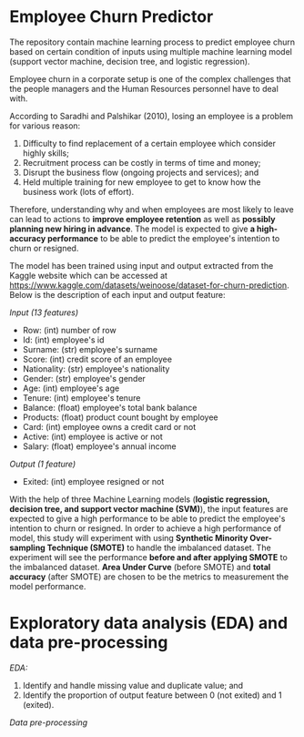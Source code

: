 # Employee Churn Predictor

The repository contain machine learning process to predict employee churn based on certain condition of inputs using multiple machine learning model (support vector machine, decision tree, and logistic regression).

Employee churn in a corporate setup is one of the complex challenges that the people managers and the Human Resources personnel have to deal with. 

According to Saradhi and Palshikar (2010), losing an employee is a problem for various reason:

1. Difficulty to find replacement of a certain employee which consider highly skills;
2. Recruitment process can be costly in terms of time and money;
3. Disrupt the business flow (ongoing projects and services); and
4. Held multiple training for new employee to get to know how the business work (lots of effort).

Therefore, understanding why and when employees are most likely to leave can lead to actions to **improve employee retention** as well as **possibly planning new hiring in advance**. The model is expected to give **a high-accuracy performance** to be able to predict the employee's intention to churn or resigned.

The model has been trained using input and output extracted from the Kaggle website which can be accessed at https://www.kaggle.com/datasets/weinoose/dataset-for-churn-prediction. Below is the description of each input and output feature:

_Input (13 features)_

- Row: (int) number of row 
- Id: (int) employee's id 
- Surname: (str) employee's surname
- Score: (int) credit score of an employee
- Nationality: (str) employee's nationality
- Gender: (str) employee's gender
- Age: (int) employee's age
- Tenure: (int) employee's tenure
- Balance: (float) employee's total bank balance
- Products: (float) product count bought by employee
- Card: (int) employee owns a credit card or not
- Active: (int) employee is active or not
- Salary: (float) employee's annual income
  
_Output (1 feature)_

- Exited: (int) employee resigned or not
  
With the help of three Machine Learning models (**logistic regression, decision tree, and support vector machine (SVM)**), the input features are expected to give a high performance to be able to predict the employee's intention to churn or resigned. In order to achieve a high performance of model, this study will experiment with using **Synthetic Minority Over-sampling Technique (SMOTE)** to handle the imbalanced dataset. The experiment will see the performance **before and after applying SMOTE** to the imbalanced dataset. **Area Under Curve** (before SMOTE) and **total accuracy** (after SMOTE) are chosen to be the metrics to measurement the model performance.

# Exploratory data analysis (EDA) and data pre-processing

_EDA:_ 

1. Identify and handle missing value and duplicate value; and
2. Identify the proportion of output feature between 0 (not exited) and 1 (exited).

_Data pre-processing_
  



